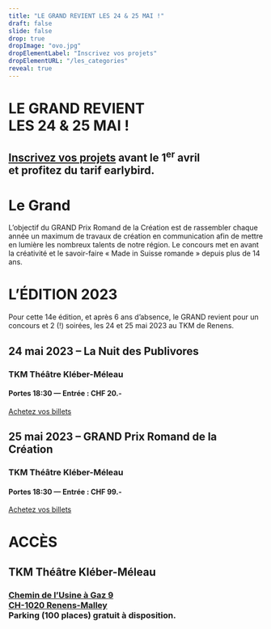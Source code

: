 ```yaml
---
title: "LE GRAND REVIENT LES 24 & 25 MAI !"
draft: false
slide: false
drop: true
dropImage: "ovo.jpg"
dropElementLabel: "Inscrivez vos projets"
dropElementURL: "/les_categories"
reveal: true
---
```




<div class="reveal">	
	<h1>LE GRAND REVIENT <br/>LES 24 & 25 MAI !</h1>
	<h2><a href="/les_categories">Inscrivez vos projets</a> avant le 1<sup>er</sup> avril <br/>et profitez du tarif earlybird.</h2>
	<h1>Le Grand</h1>
	<p>L’objectif du GRAND Prix Romand de la Création est de rassembler chaque année un maximum de travaux de création en communication afin de mettre en lumière les nombreux talents de notre région. Le concours met en avant la créativité et le savoir-faire « Made in Suisse romande » depuis plus de 14 ans. </p>
	<h1>L’ÉDITION 2023</h1>
	
Pour cette 14e édition, et après 6 ans d’absence, le GRAND revient pour un concours et 2 (!) soirées, les 24 et 25 mai 2023 au TKM de Renens. 

## 24 mai 2023 – La Nuit des Publivores

### TKM Théâtre Kléber-Méleau
#### Portes 18:30 — Entrée : CHF 20.-

<a href="https://widget.weezevent.com/ticket/E918662/?code=11794&locale=fr-FR&width_auto=1&color_primary=00AEEF" onclick="var w=window.open('https://widget.weezevent.com/ticket/E918662/?code=11794&locale=fr-FR&width_auto=1&color_primary=00AEEF', 'Billetterie_weezevent', 'width=650, height=600, top=100, left=100, toolbar=no, resizable=yes, scrollbars=yes, status=no'); w.focus(); return false;">Achetez vos billets</a>


## 25 mai 2023 – GRAND Prix Romand de la Création

### TKM Théâtre Kléber-Méleau
#### Portes 18:30 — Entrée : CHF 99.- 

<a href="https://widget.weezevent.com/ticket/E918653/?code=44020&locale=fr-FR&width_auto=1&color_primary=00AEEF" onclick="var w=window.open('https://widget.weezevent.com/ticket/E918653/?code=44020&locale=fr-FR&width_auto=1&color_primary=00AEEF', 'Billetterie_weezevent', 'width=650, height=600, top=100, left=100, toolbar=no, resizable=yes, scrollbars=yes, status=no'); w.focus(); return false;">Achetez vos billets</a>
	
# ACCÈS
	
## **TKM Théâtre Kléber-Méleau**

### [Chemin de l’Usine à Gaz 9](https://goo.gl/maps/13694hi9APVydJRh8)<br/>[CH-1020 Renens-Malley](https://goo.gl/maps/13694hi9APVydJRh8)<br/>Parking (100 places) gratuit à disposition.

	
</div>

